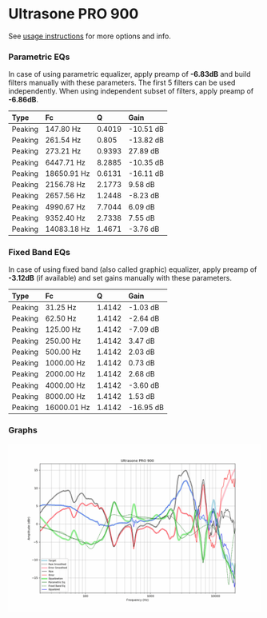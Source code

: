 # Ultrasone PRO 900
See [usage instructions](https://github.com/jaakkopasanen/AutoEq#usage) for more options and info.

### Parametric EQs
In case of using parametric equalizer, apply preamp of **-6.83dB** and build filters manually
with these parameters. The first 5 filters can be used independently.
When using independent subset of filters, apply preamp of **-6.86dB**.

| Type    | Fc          |      Q | Gain      |
|:--------|:------------|:-------|:----------|
| Peaking | 147.80 Hz   | 0.4019 | -10.51 dB |
| Peaking | 261.54 Hz   | 0.805  | -13.82 dB |
| Peaking | 273.21 Hz   | 0.9393 | 27.89 dB  |
| Peaking | 6447.71 Hz  | 8.2885 | -10.35 dB |
| Peaking | 18650.91 Hz | 0.6131 | -16.11 dB |
| Peaking | 2156.78 Hz  | 2.1773 | 9.58 dB   |
| Peaking | 2657.56 Hz  | 1.2448 | -8.23 dB  |
| Peaking | 4990.67 Hz  | 7.7044 | 6.09 dB   |
| Peaking | 9352.40 Hz  | 2.7338 | 7.55 dB   |
| Peaking | 14083.18 Hz | 1.4671 | -3.76 dB  |

### Fixed Band EQs
In case of using fixed band (also called graphic) equalizer, apply preamp of **-3.12dB**
(if available) and set gains manually with these parameters.

| Type    | Fc          |      Q | Gain      |
|:--------|:------------|:-------|:----------|
| Peaking | 31.25 Hz    | 1.4142 | -1.03 dB  |
| Peaking | 62.50 Hz    | 1.4142 | -2.64 dB  |
| Peaking | 125.00 Hz   | 1.4142 | -7.09 dB  |
| Peaking | 250.00 Hz   | 1.4142 | 3.47 dB   |
| Peaking | 500.00 Hz   | 1.4142 | 2.03 dB   |
| Peaking | 1000.00 Hz  | 1.4142 | 0.73 dB   |
| Peaking | 2000.00 Hz  | 1.4142 | 2.68 dB   |
| Peaking | 4000.00 Hz  | 1.4142 | -3.60 dB  |
| Peaking | 8000.00 Hz  | 1.4142 | 1.53 dB   |
| Peaking | 16000.01 Hz | 1.4142 | -16.95 dB |

### Graphs
![](./Ultrasone%20PRO%20900.png)